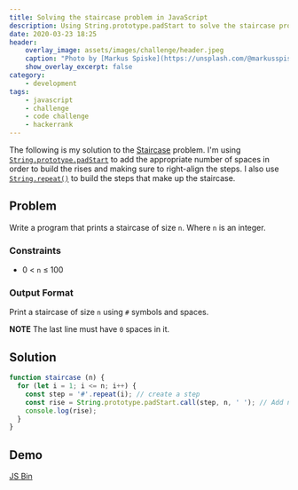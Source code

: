 ```yaml
---
title: Solving the staircase problem in JavaScript
description: Using String.prototype.padStart to solve the staircase problem in JavaScript
date: 2020-03-23 18:25
header:
    overlay_image: assets/images/challenge/header.jpeg
    caption: "Photo by [Markus Spiske](https://unsplash.com/@markusspiske?utm_source=unsplash&utm_medium=referral&utm_content=creditCopyText) on [Unsplash](https://unsplash.com/s/photos/hacker?utm_source=unsplash&utm_medium=referral&utm_content=creditCopyText)"
    show_overlay_excerpt: false
category:
    - development
tags:
    - javascript
    - challenge
    - code challenge
    - hackerrank
---
```


The following is my solution to the [Staircase](https://www.hackerrank.com/challenges/staircase/problem) problem. I'm using [`String.prototype.padStart`](https://devdocs.io/javascript/global_objects/string/padstart) to add the appropriate number of spaces in order to build the rises and making sure to right-align the steps. I also use [`String.repeat()`](https://devdocs.io/javascript/global_objects/string/repeat) to build the steps that make up the staircase.

## Problem

Write a program that prints a staircase of size `n`. Where `n` is an integer. 

### Constraints

- 0 &lt; `n` &le; 100

### Output Format

Print a staircase of size `n` using `#` symbols and spaces.

**NOTE** The last line must have `0` spaces in it. 

## Solution

```js
function staircase (n) {
  for (let i = 1; i <= n; i++) {
    const step = '#'.repeat(i); // create a step
    const rise = String.prototype.padStart.call(step, n, ' '); // Add necessary spaces
    console.log(rise);
  }
}
```

## Demo

[JS Bin](https://jsbin.com/zetoxaj/edit?js,console)